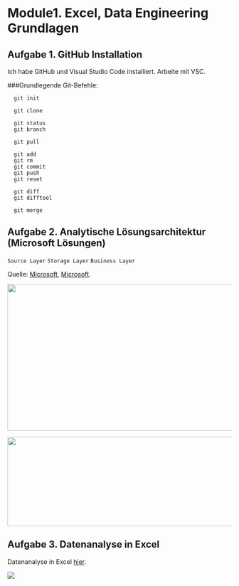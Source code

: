 # Module1. Excel, Data Engineering Grundlagen

## **Aufgabe 1. GitHub Installation**
Ich habe GitHub und Visual Studio Code installiert. Arbeite mit VSC.

###Grundlegende Git-Befehle:

      git init

      git clone

      git status
      git branch

      git pull

      git add
      git rm
      git commit
      git push
      git reset

      git diff
      git difftool

      git merge

## **Aufgabe 2. Analytische Lösungsarchitektur (Microsoft Lösungen)**

``` Source Layer ```
``` Storage Layer ```
``` Business Layer ```

Quelle: [Microsoft](https://ms-f1-sites-02-we.azurewebsites.net/en-us/story/1642494564702299934-nagelgroup-azure-de), [Microsoft](https://learn.microsoft.com/en-us/power-bi/guidance/center-of-excellence-business-intelligence-solution-architecture).
<p>
<img src= "https://github.com/oksana-da/DE-101/blob/main/img/101.png" width="520" height="330">
</p>

<p>
<img src= "https://github.com/oksana-da/DE-101/blob/main/img/102.png" width="520" height="200">
</p>

## **Aufgabe 3. Datenanalyse in Excel**

Datenanalyse in Excel [hier](https://github.com/oksana-da/DE-101/blob/main/Module1/SolutionSuperStore.xlsx).

<p>
<img src= "https://github.com/oksana-da/DE-101/blob/main/img/103.png">
</p>
